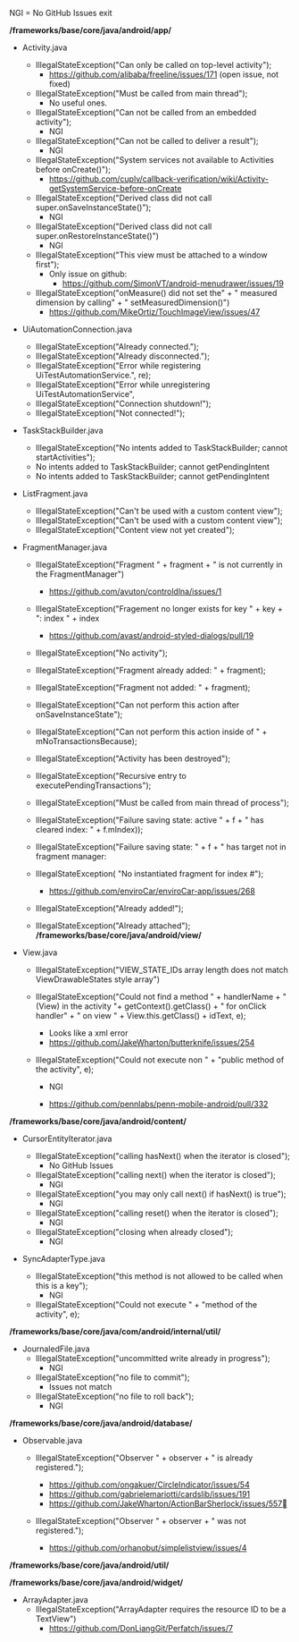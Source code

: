 NGI = No GitHub Issues exit

__/frameworks/base/core/java/android/app/__

* Activity.java
	* IllegalStateException("Can only be called on top-level activity");
		* https://github.com/alibaba/freeline/issues/171 (open issue, not fixed)
	* IllegalStateException("Must be called from main thread");
		* No useful ones.
	* IllegalStateException("Can not be called from an embedded activity");
		* NGI
	* IllegalStateException("Can not be called to deliver a result");
		* NGI
	* IllegalStateException("System services not available to Activities before onCreate()");
		* https://github.com/cuplv/callback-verification/wiki/Activity-getSystemService-before-onCreate
	* IllegalStateException("Derived class did not call super.onSaveInstanceState()");
		* NGI
	* IllegalStateException("Derived class did not call super.onRestoreInstanceState()")
		* NGI
	* IllegalStateException("This view must be attached to a window first");
		* Only issue on github:
			* https://github.com/SimonVT/android-menudrawer/issues/19
	* IllegalStateException("onMeasure() did not set the" + " measured dimension by calling" + " setMeasuredDimension()")
		* https://github.com/MikeOrtiz/TouchImageView/issues/47
	

* UiAutomationConnection.java
	* IllegalStateException("Already connected.");
	* IllegalStateException("Already disconnected.");
	* IllegalStateException("Error while registering UiTestAutomationService.", re);
	* IllegalStateException("Error while unregistering UiTestAutomationService",
	* IllegalStateException("Connection shutdown!");
	* IllegalStateException("Not connected!");
	
* TaskStackBuilder.java
	* IllegalStateException("No intents added to TaskStackBuilder; cannot startActivities");
	* No intents added to TaskStackBuilder; cannot getPendingIntent
	* No intents added to TaskStackBuilder; cannot getPendingIntent

* ListFragment.java
	* IllegalStateException("Can't be used with a custom content view");
	* IllegalStateException("Can't be used with a custom content view");
	* IllegalStateException("Content view not yet created");
	
* FragmentManager.java
	* IllegalStateException("Fragment " + fragment + " is not currently in the FragmentManager")
		* https://github.com/avuton/controldlna/issues/1
		
	* IllegalStateException("Fragement no longer exists for key " + key + ": index " + index
		* https://github.com/avast/android-styled-dialogs/pull/19
	
	* IllegalStateException("No activity");
	* IllegalStateException("Fragment already added: " + fragment);
	* IllegalStateException("Fragment not added: " + fragment);
	* IllegalStateException("Can not perform this action after onSaveInstanceState");
	
	* IllegalStateException("Can not perform this action inside of " + mNoTransactionsBecause);
			
	* IllegalStateException("Activity has been destroyed");
	* IllegalStateException("Recursive entry to executePendingTransactions");
	* IllegalStateException("Must be called from main thread of process");
	* IllegalStateException("Failure saving state: active " + f + " has cleared index: " + f.mIndex));
	* IllegalStateException("Failure saving state: " + f + " has target not in fragment manager: 
	* IllegalStateException( "No instantiated fragment for index #");
		* https://github.com/enviroCar/enviroCar-app/issues/268
	* IllegalStateException("Already added!");
	* IllegalStateException("Already attached");
__/frameworks/base/core/java/android/view/__

* View.java
	*  IllegalStateException("VIEW_STATE_IDs array length does not match ViewDrawableStates style array")
	*  IllegalStateException("Could not find a method " +                                               handlerName + "(View) in the activity "+ getContext().getClass() + " for onClick handler" + " on view " + View.this.getClass() + idText, e);
		* Looks like a xml error
		* https://github.com/JakeWharton/butterknife/issues/254
	
	* IllegalStateException("Could not execute non " + "public method of the activity", e);
		* NGI
		
		* https://github.com/pennlabs/penn-mobile-android/pull/332
		
__/frameworks/base/core/java/android/content/__
	
* CursorEntityIterator.java
	* IllegalStateException("calling hasNext() when the iterator is closed"); 
		* No GitHub Issues
	* IllegalStateException("calling next() when the iterator is closed");
		* NGI
	* IllegalStateException("you may only call next() if hasNext() is true");
		* NGI
	* IllegalStateException("calling reset() when the iterator is closed");
		* NGI
	* IllegalStateException("closing when already closed");
		* NGI
		
* SyncAdapterType.java
	* IllegalStateException("this method is not allowed to be called when this is a key");
		* NGI
	* IllegalStateException("Could not execute " + "method of the activity", e);
	
__/frameworks/base/core/java/com/android/internal/util/__

* JournaledFile.java
	*  IllegalStateException("uncommitted write already in progress");
		* NGI
	* IllegalStateException("no file to commit");
		* Issues not match
	* IllegalStateException("no file to roll back");
		* NGI

__/frameworks/base/core/java/android/database/__

* Observable.java	
	* IllegalStateException("Observer " + observer + " is already registered.");
		* https://github.com/ongakuer/CircleIndicator/issues/54
		* https://github.com/gabrielemariotti/cardslib/issues/191
		* https://github.com/JakeWharton/ActionBarSherlock/issues/557
		
	* IllegalStateException("Observer " + observer + " was not registered.");
		* https://github.com/orhanobut/simplelistview/issues/4
		

__/frameworks/base/core/java/android/util/__


__/frameworks/base/core/java/android/widget/__

*	ArrayAdapter.java
	* IllegalStateException("ArrayAdapter requires the resource ID to be a TextView")
		* https://github.com/DonLiangGit/Perfatch/issues/7